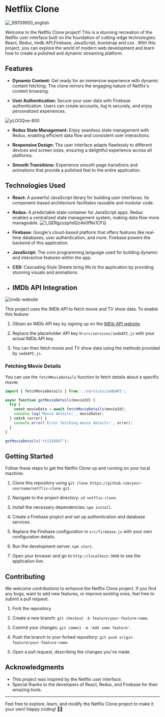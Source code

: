 # Netflix Clone

![_99709950_english](https://github.com/kushalShukla-web/netflixx/assets/85934954/8882f3ea-485d-42b1-b7e2-e3021b0753fb)


Welcome to the Netflix Clone project! This is a stunning recreation of the Netflix user interface built on the foundation of cutting-edge technologies: React, Redux, Imdb API,Firebase, JavaScript, bootstrap and css . With this project, you can explore the world of modern web development and learn how to create a polished and dynamic streaming platform.

## Features

- **Dynamic Content:** Get ready for an immersive experience with dynamic content fetching. The clone mirrors the engaging nature of Netflix's content browsing.

- **User Authentication:** Secure your user data with Firebase authentication. Users can create accounts, log in securely, and enjoy personalized experiences.

![yLOOQve-800](https://github.com/kushalShukla-web/netflixx/assets/85934954/d43d4d2d-ed66-4ba6-b318-d1545c002d1a)

- **Redux State Management:** Enjoy seamless state management with Redux, enabling efficient data flow and consistent user interactions.

- **Responsive Design:** The user interface adapts flawlessly to different devices and screen sizes, ensuring a delightful experience across all platforms.

- **Smooth Transitions:** Experience smooth page transitions and animations that provide a polished feel to the entire application.

## Technologies Used

- **React:** A powerful JavaScript library for building user interfaces. Its component-based architecture facilitates reusable and modular code.

- **Redux:** A predictable state container for JavaScript apps. Redux enables a centralized state management system, making data flow more manageable.
![1_QERgzuzphdQz4e0fNs1CFQ](https://github.com/kushalShukla-web/netflixx/assets/85934954/aa8d21f7-0968-4ecc-b09f-e19171cf0711)

- **Firebase:** Google's cloud-based platform that offers features like real-time databases, user authentication, and more. Firebase powers the backend of this application.

- **JavaScript:** The core programming language used for building dynamic and interactive features within the app.

- **CSS:** Cascading Style Sheets bring life to the application by providing stunning visuals and animations.

- ## IMDb API Integration
![imdb-website](https://github.com/kushalShukla-web/netflixx/assets/85934954/6635adac-8c6c-4a13-b8c1-f25945f95f05)

This project uses the IMDb API to fetch movie and TV show data. To enable this feature:

1. Obtain an IMDb API key by signing up on the [IMDb API website](https://imdb-api.com/).

2. Replace the placeholder API key in `src/services/imdbAPI.js` with your actual IMDb API key.

3. You can then fetch movie and TV show data using the methods provided by `imdbAPI.js`.

### Fetching Movie Details

You can use the `fetchMovieDetails` function to fetch details about a specific movie:

```javascript
import { fetchMovieDetails } from './services/imdbAPI';

async function getMovieDetails(movieId) {
  try {
    const movieData = await fetchMovieDetails(movieId);
    console.log('Movie details:', movieData);
  } catch (error) {
    console.error('Error fetching movie details:', error);
  }
}

getMovieDetails('tt1234567');
```
## Getting Started

Follow these steps to get the Netflix Clone up and running on your local machine:

1. Clone this repository using `git clone https://github.com/your-username/netflix-clone.git`.

2. Navigate to the project directory: `cd netflix-clone`.

3. Install the necessary dependencies: `npm install`.

4. Create a Firebase project and set up authentication and database services.

5. Replace the Firebase configuration in `src/firebase.js` with your own configuration details.

6. Run the development server: `npm start`.

7. Open your browser and go to `http://localhost:3000` to see the application live.

## Contributing

We welcome contributions to enhance the Netflix Clone project. If you find any bugs, want to add new features, or improve existing ones, feel free to submit a pull request.

1. Fork the repository.

2. Create a new branch: `git checkout -b feature/your-feature-name`.

3. Commit your changes: `git commit -m 'Add some feature'`.

4. Push the branch to your forked repository: `git push origin feature/your-feature-name`.

5. Open a pull request, describing the changes you've made.

## Acknowledgments

- This project was inspired by the Netflix user interface.
- Special thanks to the developers of React, Redux, and Firebase for their amazing tools.

---

Feel free to explore, learn, and modify the Netflix Clone project to make it your own! Happy coding! 🚀🎉
